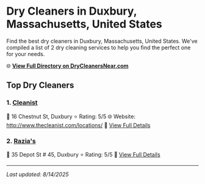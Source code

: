 # Dry Cleaners in Duxbury, Massachusetts, United States

Find the best dry cleaners in Duxbury, Massachusetts, United States. We've compiled a list of 2 dry cleaning services to help you find the perfect one for your needs.

🌐 **[View Full Directory on DryCleanersNear.com](https://drycleanersnear.com/city/US/Massachusetts/Duxbury)**

## Top Dry Cleaners

### 1. [Cleanist](https://drycleanersnear.com/dryCleaner/68819444a2f5b6ba0749a4c9/cleanist)
📍 16 Chestnut St, Duxbury
⭐ Rating: 5/5
🌐 Website: http://www.thecleanist.com/locations/
🔗 [View Full Details](https://drycleanersnear.com/dryCleaner/68819444a2f5b6ba0749a4c9/cleanist)

### 2. [Razia's](https://drycleanersnear.com/dryCleaner/68819459a2f5b6ba0749a572/razia-s)
📍 35 Depot St # 45, Duxbury
⭐ Rating: 5/5
🔗 [View Full Details](https://drycleanersnear.com/dryCleaner/68819459a2f5b6ba0749a572/razia-s)


---

*Last updated: 8/14/2025*
